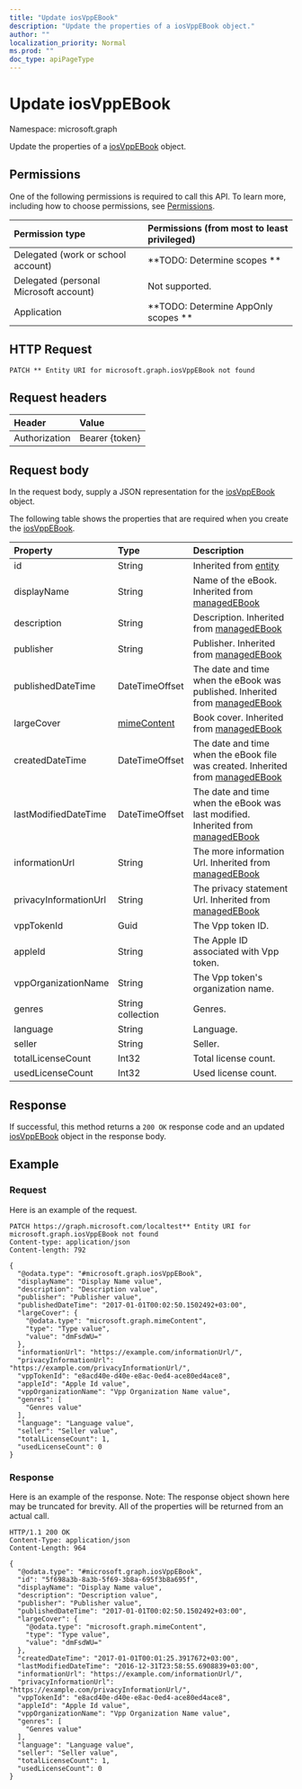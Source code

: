 ```yaml
---
title: "Update iosVppEBook"
description: "Update the properties of a iosVppEBook object."
author: ""
localization_priority: Normal
ms.prod: ""
doc_type: apiPageType
---
```


# Update iosVppEBook

Namespace: microsoft.graph

Update the properties of a [iosVppEBook](../resources/iosvppebook.md) object.

## Permissions
One of the following permissions is required to call this API. To learn more, including how to choose permissions, see [Permissions](/concepts/permissions-reference.md).

|Permission type|Permissions (from most to least privileged)|
|:---|:---|
|Delegated (work or school account)|**TODO: Determine scopes **|
|Delegated (personal Microsoft account)|Not supported.|
|Application|**TODO: Determine AppOnly scopes **|

## HTTP Request
<!-- {
  "blockType": "ignored"
}
-->
``` http
PATCH ** Entity URI for microsoft.graph.iosVppEBook not found
```

## Request headers
|Header|Value|
|:---|:---|
|Authorization|Bearer {token}|

## Request body
In the request body, supply a JSON representation for the [iosVppEBook](../resources/iosvppebook.md) object.

The following table shows the properties that are required when you create the [iosVppEBook](../resources/iosvppebook.md).

|Property|Type|Description|
|:---|:---|:---|
|id|String| Inherited from [entity](../resources/entity.md)|
|displayName|String|Name of the eBook. Inherited from [managedEBook](../resources/managedebook.md)|
|description|String|Description. Inherited from [managedEBook](../resources/managedebook.md)|
|publisher|String|Publisher. Inherited from [managedEBook](../resources/managedebook.md)|
|publishedDateTime|DateTimeOffset|The date and time when the eBook was published. Inherited from [managedEBook](../resources/managedebook.md)|
|largeCover|[mimeContent](../resources/mimecontent.md)|Book cover. Inherited from [managedEBook](../resources/managedebook.md)|
|createdDateTime|DateTimeOffset|The date and time when the eBook file was created. Inherited from [managedEBook](../resources/managedebook.md)|
|lastModifiedDateTime|DateTimeOffset|The date and time when the eBook was last modified. Inherited from [managedEBook](../resources/managedebook.md)|
|informationUrl|String|The more information Url. Inherited from [managedEBook](../resources/managedebook.md)|
|privacyInformationUrl|String|The privacy statement Url. Inherited from [managedEBook](../resources/managedebook.md)|
|vppTokenId|Guid|The Vpp token ID.|
|appleId|String|The Apple ID associated with Vpp token.|
|vppOrganizationName|String|The Vpp token's organization name.|
|genres|String collection|Genres.|
|language|String|Language.|
|seller|String|Seller.|
|totalLicenseCount|Int32|Total license count.|
|usedLicenseCount|Int32|Used license count.|



## Response
If successful, this method returns a `200 OK` response code and an updated [iosVppEBook](../resources/iosvppebook.md) object in the response body.

## Example

### Request
Here is an example of the request.
<!-- {
  "blockType": "request",
  "name": "update_iosvppebook"
}
-->
``` http
PATCH https://graph.microsoft.com/localtest** Entity URI for microsoft.graph.iosVppEBook not found
Content-type: application/json
Content-length: 792

{
  "@odata.type": "#microsoft.graph.iosVppEBook",
  "displayName": "Display Name value",
  "description": "Description value",
  "publisher": "Publisher value",
  "publishedDateTime": "2017-01-01T00:02:50.1502492+03:00",
  "largeCover": {
    "@odata.type": "microsoft.graph.mimeContent",
    "type": "Type value",
    "value": "dmFsdWU="
  },
  "informationUrl": "https://example.com/informationUrl/",
  "privacyInformationUrl": "https://example.com/privacyInformationUrl/",
  "vppTokenId": "e8acd40e-d40e-e8ac-0ed4-ace80ed4ace8",
  "appleId": "Apple Id value",
  "vppOrganizationName": "Vpp Organization Name value",
  "genres": [
    "Genres value"
  ],
  "language": "Language value",
  "seller": "Seller value",
  "totalLicenseCount": 1,
  "usedLicenseCount": 0
}
```

### Response
Here is an example of the response. Note: The response object shown here may be truncated for brevity. All of the properties will be returned from an actual call.
<!-- {
  "blockType": "response",
  "truncated": true
}
-->
``` http
HTTP/1.1 200 OK
Content-Type: application/json
Content-Length: 964

{
  "@odata.type": "#microsoft.graph.iosVppEBook",
  "id": "5f698a3b-8a3b-5f69-3b8a-695f3b8a695f",
  "displayName": "Display Name value",
  "description": "Description value",
  "publisher": "Publisher value",
  "publishedDateTime": "2017-01-01T00:02:50.1502492+03:00",
  "largeCover": {
    "@odata.type": "microsoft.graph.mimeContent",
    "type": "Type value",
    "value": "dmFsdWU="
  },
  "createdDateTime": "2017-01-01T00:01:25.3917672+03:00",
  "lastModifiedDateTime": "2016-12-31T23:58:55.6908839+03:00",
  "informationUrl": "https://example.com/informationUrl/",
  "privacyInformationUrl": "https://example.com/privacyInformationUrl/",
  "vppTokenId": "e8acd40e-d40e-e8ac-0ed4-ace80ed4ace8",
  "appleId": "Apple Id value",
  "vppOrganizationName": "Vpp Organization Name value",
  "genres": [
    "Genres value"
  ],
  "language": "Language value",
  "seller": "Seller value",
  "totalLicenseCount": 1,
  "usedLicenseCount": 0
}
```

